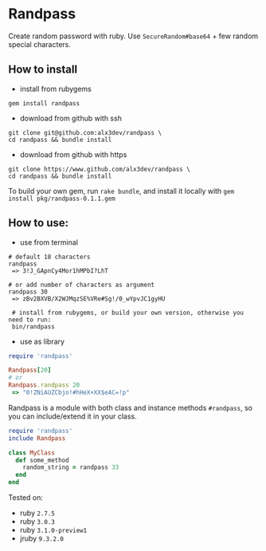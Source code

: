 # Randpass

Create random password with ruby. Use `SecureRandom#base64` + few random special characters.

## How to install

 - install from rubygems

```
gem install randpass
```
 - download from github with ssh

```
git clone git@github.com:alx3dev/randpass \
cd randpass && bundle install
```
 - download from github with https

```
git clone https://www.github.com/alx3dev/randpass \
cd randpass && bundle install
```

To build your own gem, run `rake bundle`, and install it locally with `gem install pkg/randpass-0.1.1.gem`

## How to use:

 - use from terminal

```
# default 18 characters
randpass
 => 3!J_GApnCy4Mor1hMPbI?LhT

# or add number of characters as argument
randpass 30
 => zBv2BXVB/X2WJMqzSE%VRe#Sg!/0_wYpvJC1gyHU
 
 # install from rubygems, or build your own version, otherwise you need to run:
 bin/randpass
```
 - use as library

```ruby
require 'randpass'

Randpass[20]
# or
Randpass.randpass 20
 => "0!ZNiAUZCbjo!#hHeX+XX$eAC=!p"
```

Randpass is a module with both class and instance methods `#randpass`, so you can include/extend it in your class.

```ruby
require 'randpass'
include Randpass

class MyClass
  def some_method
    random_string = randpass 33
  end
end
```

Tested on:
 - ruby `2.7.5`
 - ruby `3.0.3`
 - ruby `3.1.0-preview1`
 - jruby `9.3.2.0`
